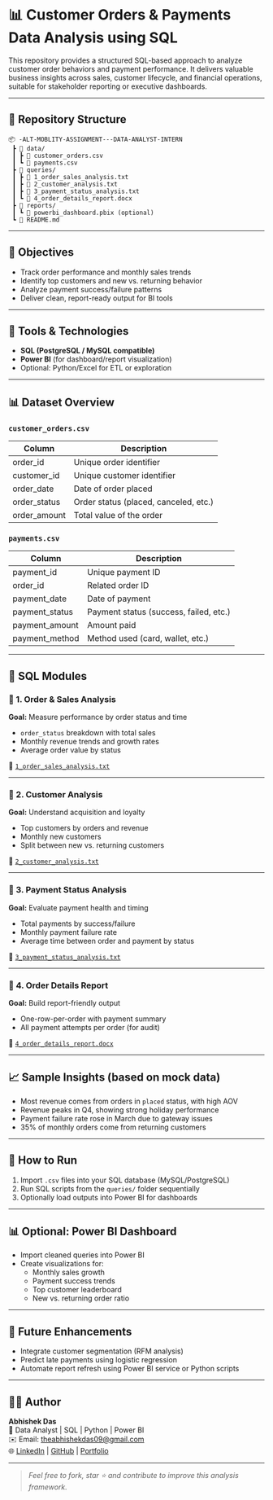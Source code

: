 # 📊 Customer Orders & Payments Data Analysis using SQL

This repository provides a structured SQL-based approach to analyze customer order behaviors and payment performance. It delivers valuable business insights across sales, customer lifecycle, and financial operations, suitable for stakeholder reporting or executive dashboards.

---

## 📁 Repository Structure

```
📦 -ALT-MOBLITY-ASSIGNMENT---DATA-ANALYST-INTERN
 ┣ 📁 data/
 ┃ ┣ 📄 customer_orders.csv
 ┃ ┗ 📄 payments.csv
 ┣ 📁 queries/
 ┃ ┣ 📄 1_order_sales_analysis.txt
 ┃ ┣ 📄 2_customer_analysis.txt
 ┃ ┣ 📄 3_payment_status_analysis.txt
 ┃ ┗ 📄 4_order_details_report.docx
 ┣ 📁 reports/
 ┃ ┗ 📄 powerbi_dashboard.pbix (optional)
 ┗ 📄 README.md
```

---

## 🎯 Objectives

- Track order performance and monthly sales trends  
- Identify top customers and new vs. returning behavior  
- Analyze payment success/failure patterns  
- Deliver clean, report-ready output for BI tools

---

## 🧰 Tools & Technologies

- **SQL (PostgreSQL / MySQL compatible)**
- **Power BI** (for dashboard/report visualization)
- Optional: Python/Excel for ETL or exploration

---

## 📊 Dataset Overview

### `customer_orders.csv`
| Column         | Description                 |
|----------------|-----------------------------|
| order_id       | Unique order identifier     |
| customer_id    | Unique customer identifier  |
| order_date     | Date of order placed        |
| order_status   | Order status (placed, canceled, etc.) |
| order_amount   | Total value of the order    |

### `payments.csv`
| Column         | Description                   |
|----------------|-------------------------------|
| payment_id     | Unique payment ID             |
| order_id       | Related order ID              |
| payment_date   | Date of payment               |
| payment_status | Payment status (success, failed, etc.) |
| payment_amount | Amount paid                   |
| payment_method | Method used (card, wallet, etc.) |

---

## 📌 SQL Modules

### 📁 1. Order & Sales Analysis
**Goal:** Measure performance by order status and time  
- `order_status` breakdown with total sales  
- Monthly revenue trends and growth rates  
- Average order value by status

📄 [`1_order_sales_analysis.txt`](queries/1_order_sales_analysis.txt)

---

### 📁 2. Customer Analysis
**Goal:** Understand acquisition and loyalty  
- Top customers by orders and revenue  
- Monthly new customers  
- Split between new vs. returning customers

📄 [`2_customer_analysis.txt`](queries/2_customer_analysis.txt)

---

### 📁 3. Payment Status Analysis  
**Goal:** Evaluate payment health and timing  
- Total payments by success/failure  
- Monthly payment failure rate  
- Average time between order and payment by status

📄 [`3_payment_status_analysis.txt`](queries/3_payment_status_analysis.txt)

---

### 📁 4. Order Details Report  
**Goal:** Build report-friendly output  
- One-row-per-order with payment summary  
- All payment attempts per order (for audit)

📄 [`4_order_details_report.docx`](queries/4_order_details_report.docx)

---

## 📈 Sample Insights (based on mock data)
- Most revenue comes from orders in `placed` status, with high AOV
- Revenue peaks in Q4, showing strong holiday performance
- Payment failure rate rose in March due to gateway issues
- 35% of monthly orders come from returning customers

---

## 📌 How to Run

1. Import `.csv` files into your SQL database (MySQL/PostgreSQL)
2. Run SQL scripts from the `queries/` folder sequentially
3. Optionally load outputs into Power BI for dashboards

---

## 📊 Optional: Power BI Dashboard

- Import cleaned queries into Power BI
- Create visualizations for:
  - Monthly sales growth
  - Payment success trends
  - Top customer leaderboard
  - New vs. returning order ratio

---

## 🧠 Future Enhancements

- Integrate customer segmentation (RFM analysis)
- Predict late payments using logistic regression
- Automate report refresh using Power BI service or Python scripts

---

## 👨‍💻 Author

**Abhishek Das**  
📌 Data Analyst | SQL | Python | Power BI  
✉️ Email: theabhishekdas09@gmail.com  
🌐 [LinkedIn](https://www.linkedin.com/in/abhishekdas09/) | [GitHub](https://github.com/theAbhishekDas) | [Portfolio](https://portfolio-abhishek-das.netlify.app/)

---

> *Feel free to fork, star ⭐ and contribute to improve this analysis framework.*

